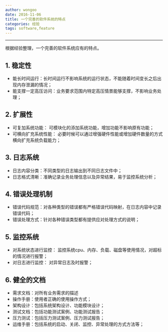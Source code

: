 ```yaml
---
author: wongoo
date: 2016-11-06
title: 一个完善的软件系统的特点
categories: 经验
tags: software,feature
---
```

---

根据经验整理，一个完善的软件系统应有的特点。


## 1. 稳定性
* 能长时间运行：长时间运行不影响系统的运行状态，不能随着时间变长之后出现内存泄漏的情况；
* 能支撑一定高压访问：业务要求范围内特定高压情景能够支撑，不影响业务处理；

## 2. 扩展性
* 可复加系统功能： 可模块化的添加系统功能，增加功能不影响原有功能；
* 可横向扩充系统性能： 必要时候可以通过增强硬件性能或增加硬件数量的方式横向扩充系统负载能力；

## 3. 日志系统
* 日志内容分类：不同类型的日志输出到不同日志文件中；
* 日志格式清晰：准确记录业务处理信息以及异常结果，易于监控系统分析；

## 4. 错误处理机制
* 错误代码规范：对各种类型的错误都有严格错误代码映射，在日志内容中记录错误代码；
* 错误处理方式：针对各种错误类型都有提供应对处理方式的说明；

## 5. 监控系统
* 对系统状态进行监控： 监控系统cpu、内存、负载、磁盘等使用情况，对超标的情况进行报警；
* 对日志进行监控： 对异常日志及时报警；

## 6. 健全的文档
* 需求文档：对所有业务需求的描述
* 操作手册：使用者正确的使用操作方式；
* 架构设计：包括系统架构设计、功能模块设计；
* 测试文档：包括功能测试案例、功能测试报告；
* 压力测试：包括压力测试案例、压力测试报告；
* 运维手册：包括系统的启动、关闭、监控、异常处理的方式方法等；



